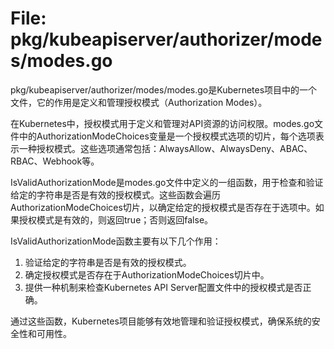# File: pkg/kubeapiserver/authorizer/modes/modes.go

pkg/kubeapiserver/authorizer/modes/modes.go是Kubernetes项目中的一个文件，它的作用是定义和管理授权模式（Authorization Modes）。

在Kubernetes中，授权模式用于定义和管理对API资源的访问权限。modes.go文件中的AuthorizationModeChoices变量是一个授权模式选项的切片，每个选项表示一种授权模式。这些选项通常包括：AlwaysAllow、AlwaysDeny、ABAC、RBAC、Webhook等。

IsValidAuthorizationMode是modes.go文件中定义的一组函数，用于检查和验证给定的字符串是否是有效的授权模式。这些函数会遍历AuthorizationModeChoices切片，以确定给定的授权模式是否存在于选项中。如果授权模式是有效的，则返回true；否则返回false。

IsValidAuthorizationMode函数主要有以下几个作用：
1. 验证给定的字符串是否是有效的授权模式。
2. 确定授权模式是否存在于AuthorizationModeChoices切片中。
3. 提供一种机制来检查Kubernetes API Server配置文件中的授权模式是否正确。

通过这些函数，Kubernetes项目能够有效地管理和验证授权模式，确保系统的安全性和可用性。

